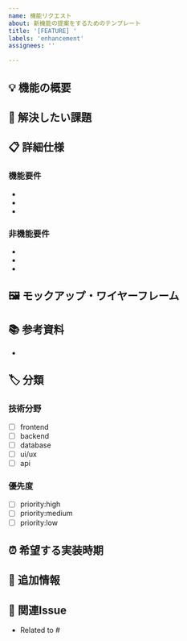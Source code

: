 ```yaml
---
name: 機能リクエスト
about: 新機能の提案をするためのテンプレート
title: '[FEATURE] '
labels: 'enhancement'
assignees: ''

---
```


## 💡 機能の概要
<!-- 提案する機能の概要を記載してください -->

## 🎯 解決したい課題
<!-- この機能によって解決したい課題や改善したい点を記載してください -->

## 📋 詳細仕様
<!-- 機能の詳細な仕様を記載してください -->

### 機能要件
- 
- 
- 

### 非機能要件
- 
- 
- 

## 🖼️ モックアップ・ワイヤーフレーム
<!-- 可能であれば、UI/UXのモックアップやワイヤーフレームを添付してください -->

## 📚 参考資料
<!-- 参考となる資料やURLがあれば記載してください -->
- 

## 🏷️ 分類
<!-- 該当するものにチェックを入れてください -->
### 技術分野
- [ ] frontend
- [ ] backend
- [ ] database
- [ ] ui/ux
- [ ] api

### 優先度
- [ ] priority:high
- [ ] priority:medium
- [ ] priority:low

## ⏰ 希望する実装時期
<!-- 実装を希望する時期があれば記載してください -->

## 📝 追加情報
<!-- その他の補足情報があれば記載してください -->

## 🔗 関連Issue
<!-- 関連するIssueがあれば記載してください -->
- Related to #